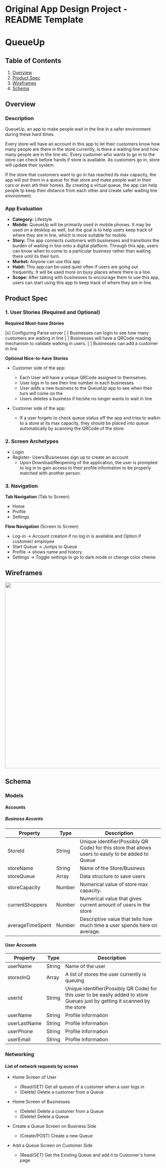 Original App Design Project - README Template
===

# QueueUp

## Table of Contents
1. [Overview](#Overview)
2. [Product Spec](#Product-Spec)
3. [Wireframes](#Wireframes)
4. [Schema](#Schema)

## Overview
### Description
QueueUp, an app to make people wait in the line in a safer environment during these hard times. 

Every store will have an account in this app to let their customers know how many people are there in the store currently, is there a waiting line and how many people are in the line etc. Every customer who wants to go in to the store can check before hands if store is available. As customers go in, store will update their system. 

If the store that customers want to go in has reached its max capacity, the app will put them in a queue for that store and make people wait in their cars or even ath their homes. By creating a virtual queue, the app can help people tp keep their distance from each other and create safer waiting line environment.

### App Evaluation

- **Category:** Lifestyle
- **Mobile:** QueueUp will be primarily used in mobile phones. It may be used on a desktop as well, but the goal is to help users keep track of where they are in line, which is more suitable for mobile.
- **Story:** The app connects customers with businesses and transitions the burden of waiting in line onto a digital platform. Through this app, users can know when to come to a particular business rather than waiting there until its their turn.
- **Market:** Anyone can use this app
- **Habit:** This app can be used quiet often if users are going out frequently. It will be used more on busy places where there is a line.
- **Scope:** After talking with businesses to encourage them to use this app, users can start using this app to keep track of where they are in line.

## Product Spec

### 1. User Stories (Required and Optional)

**Required Must-have Stories**

[x] Configuring Parse server
[ ] Businesses can login to see how many customers are waiting in line
[ ] Businesses will have a QRCode reading mechanism to validate walking in users.
[ ] Businesses can add a customer in line 

**Optional Nice-to-have Stories**
* Customer side of the app:
    * Each User will have a unique QRCode assigned to themselves.
    * User logs in to see their line number in each businesses
    * User adds a new business to the QueueUp app to see when their turn will come on the 
    * Users deletes a business if he/she no longer wants to wait in line

* Customer side of the app:
    * If a user forgets to check queue status off the app and tries to walkin to a store at its max capacity, they should be placed into queue automatically by scanning the QRCode of the store.

### 2. Screen Archetypes

* Login
* Register- Users/Businesses sign up to create an account 
   * Upon Download/Reopening of the application, the user is prompted to log in to gain access to their profile information to be properly matched with another person.

### 3. Navigation

**Tab Navigation** (Tab to Screen)

* Home
* Profile
* Settings



**Flow Navigation** (Screen to Screen)
* Log-in -> Account creation if no log in is available and Option if customer/ employee
* Start Queue -> Jumps to Queue
* Profile -> shows name and history
* Settings -> Toggle settings to go to dark mode or chenge color cheme
## Wireframes
<img src="https://i.imgur.com/BVNogHs.png" width=600>

## Schema 
### Models

#### Accounts

##### Business Acconts
| Property | Type     | Description  |
| -------- | -------- | ------------ |
| StoreId  | String | Unique identifier(Possibly QR Code) for this store that allows users to easily to be added to Queue |
| storeName | String | Name of the Store/Business |
| storeQueue | Array | Data structure to save users |
| storeCapacity | Number | Numerical value of store max capacity. |
| currentShoppers | Number | Numerical value that gives current amount of users in the store|
| averageTimeSpent | Number | Descriptive value that tells how much time a user spends here on average. |



#### User Accounts
| Property | Type     | Description  |
| -------- | -------- | ------------ |
| userName     | String     | Name of the user |
| storesInQ     | Array     | A list of stores the user currently is queuing |
| userId     | String     | Unique identifier(Possibly QR Code) for this user to be easily added to store Queues just by getting it scanned by the store |
| userName | String     | Profile Information |
| userLastName | String     | Profile Information |
| userPhone | String     | Profile Information |
| userEmail | String     | Profile Information |


### Networking

#### List of network requests by screen

- Home Screen of User
    - (Read/GET) Get all queues of a customer when a user logs in
    - (Delete) Delete a customer from a Queue

- Home Screen of Businesses
    - (Delete) Delete a customer from a Queue
    - (Delete) Delete a Queue

- Create a Queue Screen on Business Side
    - (Create/POST) Create a new Queue

- Add a Queue Screen on Customer Side
    - (Read/GET) Get the Existing Queue and add it to Customer's home page
